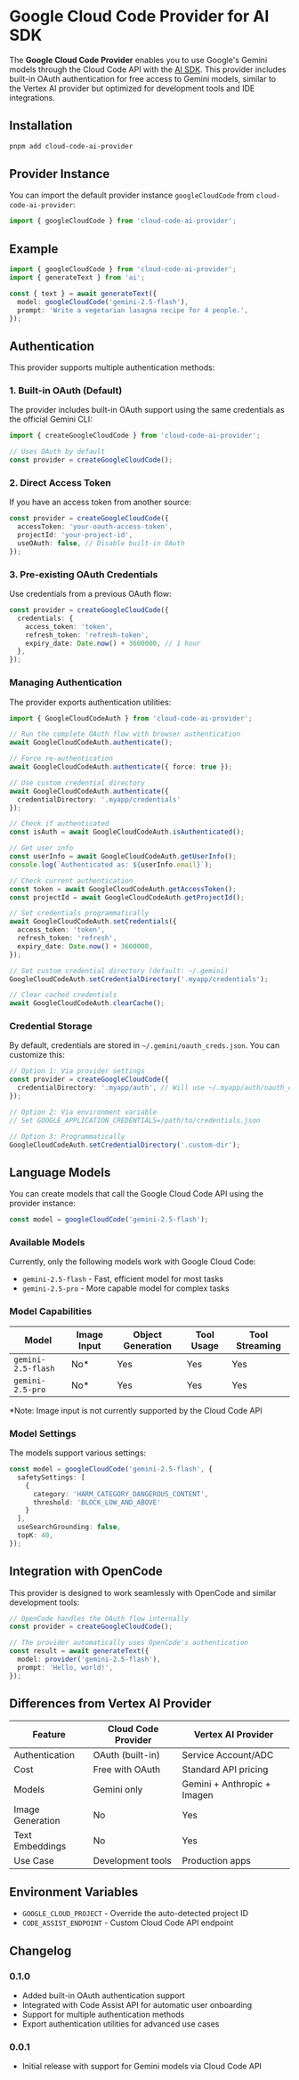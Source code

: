 # Google Cloud Code Provider for AI SDK

The **Google Cloud Code Provider** enables you to use Google's Gemini models through the Cloud Code API with the [AI SDK](https://sdk.vercel.ai/docs). This provider includes built-in OAuth authentication for free access to Gemini models, similar to the Vertex AI provider but optimized for development tools and IDE integrations.

## Installation

```bash
pnpm add cloud-code-ai-provider
```

## Provider Instance

You can import the default provider instance `googleCloudCode` from `cloud-code-ai-provider`:

```ts
import { googleCloudCode } from 'cloud-code-ai-provider';
```

## Example

```ts
import { googleCloudCode } from 'cloud-code-ai-provider';
import { generateText } from 'ai';

const { text } = await generateText({
  model: googleCloudCode('gemini-2.5-flash'),
  prompt: 'Write a vegetarian lasagna recipe for 4 people.',
});
```

## Authentication

This provider supports multiple authentication methods:

### 1. Built-in OAuth (Default)

The provider includes built-in OAuth support using the same credentials as the official Gemini CLI:

```ts
import { createGoogleCloudCode } from 'cloud-code-ai-provider';

// Uses OAuth by default
const provider = createGoogleCloudCode();
```

### 2. Direct Access Token

If you have an access token from another source:

```ts
const provider = createGoogleCloudCode({
  accessToken: 'your-oauth-access-token',
  projectId: 'your-project-id',
  useOAuth: false, // Disable built-in OAuth
});
```

### 3. Pre-existing OAuth Credentials

Use credentials from a previous OAuth flow:

```ts
const provider = createGoogleCloudCode({
  credentials: {
    access_token: 'token',
    refresh_token: 'refresh-token',
    expiry_date: Date.now() + 3600000, // 1 hour
  },
});
```

### Managing Authentication

The provider exports authentication utilities:

```ts
import { GoogleCloudCodeAuth } from 'cloud-code-ai-provider';

// Run the complete OAuth flow with browser authentication
await GoogleCloudCodeAuth.authenticate();

// Force re-authentication
await GoogleCloudCodeAuth.authenticate({ force: true });

// Use custom credential directory
await GoogleCloudCodeAuth.authenticate({ 
  credentialDirectory: '.myapp/credentials' 
});

// Check if authenticated
const isAuth = await GoogleCloudCodeAuth.isAuthenticated();

// Get user info
const userInfo = await GoogleCloudCodeAuth.getUserInfo();
console.log(`Authenticated as: ${userInfo.email}`);

// Check current authentication
const token = await GoogleCloudCodeAuth.getAccessToken();
const projectId = await GoogleCloudCodeAuth.getProjectId();

// Set credentials programmatically
await GoogleCloudCodeAuth.setCredentials({
  access_token: 'token',
  refresh_token: 'refresh',
  expiry_date: Date.now() + 3600000,
});

// Set custom credential directory (default: ~/.gemini)
GoogleCloudCodeAuth.setCredentialDirectory('.myapp/credentials');

// Clear cached credentials
await GoogleCloudCodeAuth.clearCache();
```

### Credential Storage

By default, credentials are stored in `~/.gemini/oauth_creds.json`. You can customize this:

```ts
// Option 1: Via provider settings
const provider = createGoogleCloudCode({
  credentialDirectory: '.myapp/auth', // Will use ~/.myapp/auth/oauth_creds.json
});

// Option 2: Via environment variable
// Set GOOGLE_APPLICATION_CREDENTIALS=/path/to/credentials.json

// Option 3: Programmatically
GoogleCloudCodeAuth.setCredentialDirectory('.custom-dir');
```

## Language Models

You can create models that call the Google Cloud Code API using the provider instance:

```ts
const model = googleCloudCode('gemini-2.5-flash');
```

### Available Models

Currently, only the following models work with Google Cloud Code:

- `gemini-2.5-flash` - Fast, efficient model for most tasks
- `gemini-2.5-pro` - More capable model for complex tasks

### Model Capabilities

| Model | Image Input | Object Generation | Tool Usage | Tool Streaming |
|-------|-------------|-------------------|------------|----------------|
| `gemini-2.5-flash` | No* | Yes | Yes | Yes |
| `gemini-2.5-pro` | No* | Yes | Yes | Yes |

*Note: Image input is not currently supported by the Cloud Code API

### Model Settings

The models support various settings:

```ts
const model = googleCloudCode('gemini-2.5-flash', {
  safetySettings: [
    {
      category: 'HARM_CATEGORY_DANGEROUS_CONTENT',
      threshold: 'BLOCK_LOW_AND_ABOVE'
    }
  ],
  useSearchGrounding: false,
  topK: 40,
});
```

## Integration with OpenCode

This provider is designed to work seamlessly with OpenCode and similar development tools:

```ts
// OpenCode handles the OAuth flow internally
const provider = createGoogleCloudCode();

// The provider automatically uses OpenCode's authentication
const result = await generateText({
  model: provider('gemini-2.5-flash'),
  prompt: 'Hello, world!',
});
```

## Differences from Vertex AI Provider

| Feature | Cloud Code Provider | Vertex AI Provider |
|---------|--------------------|--------------------|
| Authentication | OAuth (built-in) | Service Account/ADC |
| Cost | Free with OAuth | Standard API pricing |
| Models | Gemini only | Gemini + Anthropic + Imagen |
| Image Generation | No | Yes |
| Text Embeddings | No | Yes |
| Use Case | Development tools | Production apps |

## Environment Variables

- `GOOGLE_CLOUD_PROJECT` - Override the auto-detected project ID
- `CODE_ASSIST_ENDPOINT` - Custom Cloud Code API endpoint

## Changelog

### 0.1.0

- Added built-in OAuth authentication support
- Integrated with Code Assist API for automatic user onboarding
- Support for multiple authentication methods
- Export authentication utilities for advanced use cases

### 0.0.1

- Initial release with support for Gemini models via Cloud Code API